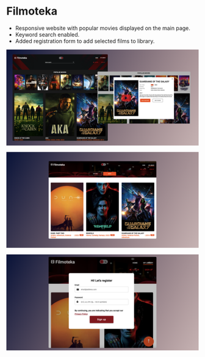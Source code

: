 # Filmoteka

- Responsive website with popular movies displayed on the main page.
- Keyword search enabled.
- Added registration form to add selected films to library.

![preview](./src/images/preview/filmoteka-1.png)

![preview](./src/images/preview/filmoteka-2.png)

![preview](./src/images/preview/filmoteka-3.png)
